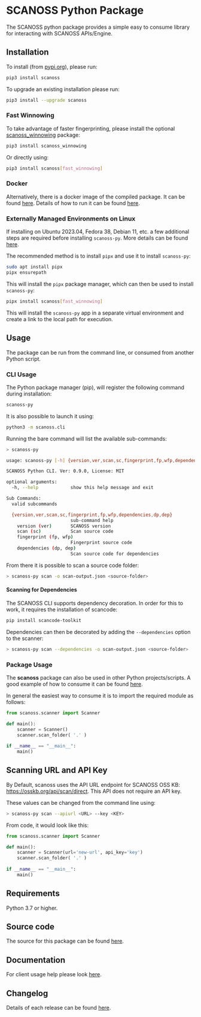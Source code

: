 # SCANOSS Python Package
The SCANOSS python package provides a simple easy to consume library for interacting with SCANOSS APIs/Engine.

## Installation
To install (from [pypi.org](https://pypi.org/project/scanoss)), please run:
```bash
pip3 install scanoss
```
To upgrade an existing installation please run:
```bash
pip3 install --upgrade scanoss
```

### Fast Winnowing
To take advantage of faster fingerprinting, please install the optional [scanoss_winnowing](https://pypi.org/project/scanoss_winnowing/) package:
```bash
pip3 install scanoss_winnowing
```
Or directly using:
```bash
pip3 install scanoss[fast_winnowing]
```

### Docker
Alternatively, there is a docker image of the compiled package. It can be found [here](https://github.com/scanoss/scanoss.py/pkgs/container/scanoss-py).
Details of how to run it can be found [here](https://github.com/scanoss/scanoss.py/blob/main/GHCR.md).

### Externally Managed Environments on Linux
If installing on Ubuntu 2023.04, Fedora 38, Debian 11, etc. a few additional steps are required before installing `scanoss-py`. More details can be found [here](https://itsfoss.com/externally-managed-environment/).

The recommended method is to install `pipx` and use it to install `scanoss-py`:
```bash
sudo apt install pipx
pipx ensurepath
```

This will install the `pipx` package manager, which can then be used to install `scanoss-py`:
```bash
pipx install scanoss[fast_winnowing]
```
This will install the `scanoss-py` app in a separate virtual environment and create a link to the local path for execution.

## Usage
The package can be run from the command line, or consumed from another Python script.

### CLI Usage
The Python package manager (pip), will register the following command during installation:
```bash
scanoss-py
```
It is also possible to launch it using:
```bash
python3 -m scanoss.cli
```

Running the bare command will list the available sub-commands:
```bash
> scanoss-py

usage: scanoss-py [-h] {version,ver,scan,sc,fingerprint,fp,wfp,dependencies,dp,dep} ...

SCANOSS Python CLI. Ver: 0.9.0, License: MIT

optional arguments:
  -h, --help            show this help message and exit

Sub Commands:
  valid subcommands

  {version,ver,scan,sc,fingerprint,fp,wfp,dependencies,dp,dep}
                        sub-command help
    version (ver)       SCANOSS version
    scan (sc)           Scan source code
    fingerprint (fp, wfp)
                        Fingerprint source code
    dependencies (dp, dep)
                        Scan source code for dependencies
```

From there it is possible to scan a source code folder:

````bash
> scanoss-py scan -o scan-output.json <source-folder>
````

#### Scanning for Dependencies
The SCANOSS CLI supports dependency decoration. In order for this to work, it requires the installation of scancode:
```bash
pip install scancode-toolkit
```
Dependencies can then be decorated by adding the ``--dependencies`` option to the scanner:
```bash
> scanoss-py scan --dependencies -o scan-output.json <source-folder>
```

### Package Usage
The **scanoss** package can also be used in other Python projects/scripts. A good example of how to consume it can be found [here](https://github.com/scanoss/scanoss.py/blob/main/src/scanoss/cli.py).

In general the easiest way to consume it is to import the required module as follows:
```python
from scanoss.scanner import Scanner

def main():
    scanner = Scanner()
    scanner.scan_folder( '.' )
    
if __name__ == "__main__":
    main()
```

## Scanning URL and API Key
By Default, scanoss uses the API URL endpoint for SCANOSS OSS KB: https://osskb.org/api/scan/direct.
This API does not require an API key.

These values can be changed from the command line using:
```bash
> scanoss-py scan --apiurl <URL> --key <KEY>
```

From code, it would look like this:
```python
from scanoss.scanner import Scanner

def main():
    scanner = Scanner(url='new-url', api_key='key')
    scanner.scan_folder( '.' )
    
if __name__ == "__main__":
    main()
```

## Requirements
Python 3.7 or higher.

## Source code
The source for this package can be found [here](https://github.com/scanoss/scanoss.py).

## Documentation
For client usage help please look [here](https://github.com/scanoss/scanoss.py/blob/main/CLIENT_HELP.md).

## Changelog
Details of each release can be found [here](https://github.com/scanoss/scanoss.py/blob/main/CHANGELOG.md).
